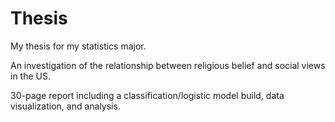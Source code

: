 # Thesis

My thesis for my statistics major.

An investigation of the relationship between religious belief and social views in the US.

30-page report including a classification/logistic model build, data visualization, and analysis.

